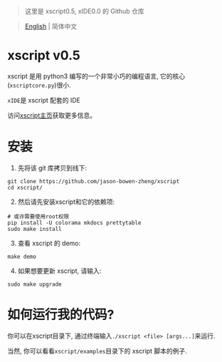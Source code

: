 > 这里是 xscript0.5, xIDE0.0 的 Github 仓库

> [English](./README.md) | 简体中文
# xscript v0.5
xscript 是用 python3 编写的一个非常小巧的编程语言, 它的核心(`xscriptcore.py`)很小.

`xIDE`是 xscript 配套的 IDE

访问[xscript主页](https://jason-bowen-zheng.github.io/xscript)获取更多信息。

# 安装
1. 先将该 git 库拷贝到线下:
```shell
git clone https://github.com/jason-bowen-zheng/xscript
cd xscript/
```

2. 然后请先安装xscript和它的依赖项:
```shell
# 或许需要使用root权限
pip install -U colorama mkdocs prettytable
sudo make install
```

3. 查看 xscript 的 demo:
```shell
make demo
```

4. 如果想要更新 xscript, 请输入:
```shell
sudo make upgrade
```

# 如何运行我的代码?
你可以在xscript目录下, 通过终端输入`./xscript <file> [args...]`来运行.

当然, 你可以看看`xscript/examples`目录下的 xscript 脚本的例子.
